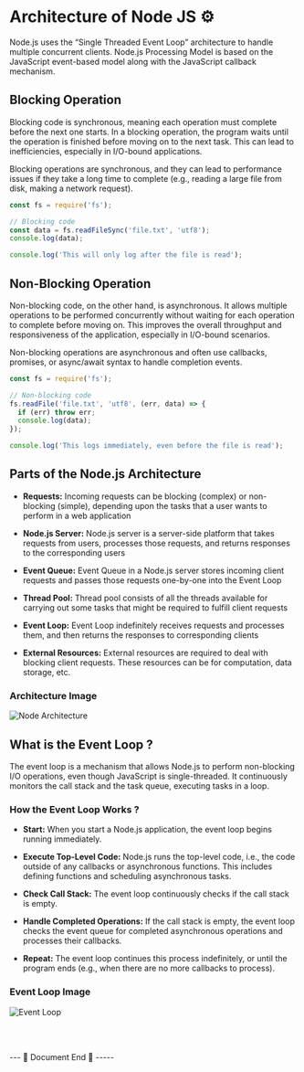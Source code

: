 # Architecture of Node JS ⚙️

Node.js uses the “Single Threaded Event Loop” architecture to handle multiple concurrent clients. Node.js Processing Model is based on the JavaScript event-based model along with the JavaScript callback mechanism.


## Blocking Operation

Blocking code is synchronous, meaning each operation must complete before the next one starts. In a blocking operation, the program waits until the operation is finished before moving on to the next task. This can lead to inefficiencies, especially in I/O-bound applications.

Blocking operations are synchronous, and they can lead to performance issues if they take a long time to complete (e.g., reading a large file from disk, making a network request).

```javascript
const fs = require('fs');

// Blocking code
const data = fs.readFileSync('file.txt', 'utf8');
console.log(data);

console.log('This will only log after the file is read');
```

## Non-Blocking Operation

Non-blocking code, on the other hand, is asynchronous. It allows multiple operations to be performed concurrently without waiting for each operation to complete before moving on. This improves the overall throughput and responsiveness of the application, especially in I/O-bound scenarios.

Non-blocking operations are asynchronous and often use callbacks, promises, or async/await syntax to handle completion events.

```javascript
const fs = require('fs');

// Non-blocking code
fs.readFile('file.txt', 'utf8', (err, data) => {
  if (err) throw err;
  console.log(data);
});

console.log('This logs immediately, even before the file is read');
```

## Parts of the Node.js Architecture

- **Requests:** Incoming requests can be blocking (complex) or non-blocking (simple), depending upon the tasks that a user wants to perform in a web application

- **Node.js Server:** Node.js server is a server-side platform that takes requests from users, processes those requests, and returns responses to the corresponding users

- **Event Queue:** Event Queue in a Node.js server stores incoming client requests and passes those requests one-by-one into the Event Loop

- **Thread Pool:** Thread pool consists of all the threads available for carrying out some tasks that might be required to fulfill client requests

- **Event Loop:** Event Loop indefinitely receives requests and processes them, and then returns the responses to corresponding clients

- **External Resources:** External resources are required to deal with blocking client requests. These resources can be for computation, data storage, etc.

### Architecture Image
![Node Architecture](https://github.com/Manendrav/ALL-Notes/assets/142565220/34d99ff0-6fcc-4f45-9dca-97344e69cd5d)


## What is the Event Loop ?

The event loop is a mechanism that allows Node.js to perform non-blocking I/O operations, even though JavaScript is single-threaded. It continuously monitors the call stack and the task queue, executing tasks in a loop.

### How the Event Loop Works ?

- **Start:** When you start a Node.js application, the event loop begins running immediately.

- **Execute Top-Level Code:** Node.js runs the top-level code, i.e., the code outside of any callbacks or asynchronous functions. This includes defining functions and scheduling asynchronous tasks.

- **Check Call Stack:** The event loop continuously checks if the call stack is empty.

- **Handle Completed Operations:** If the call stack is empty, the event loop checks the event queue for completed asynchronous operations and processes their callbacks.

- **Repeat:** The event loop continues this process indefinitely, or until the program ends (e.g., when there are no more callbacks to process).

### Event Loop Image
![Event Loop](https://github.com/Manendrav/ALL-Notes/assets/142565220/9d8675d2-8b71-4b98-ad7f-cbfb4ccd11c6)



<br>
<br>

--- 📄 Document End 🎉 -----

